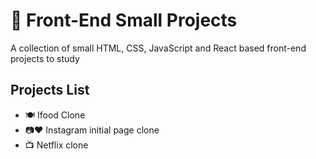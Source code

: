 # :art: Front-End Small Projects

A collection of small HTML, CSS, JavaScript and React based front-end projects to study

## Projects List
- :plate_with_cutlery: Ifood Clone
- :camera::heart: Instagram initial page clone
- :tv: Netflix clone
